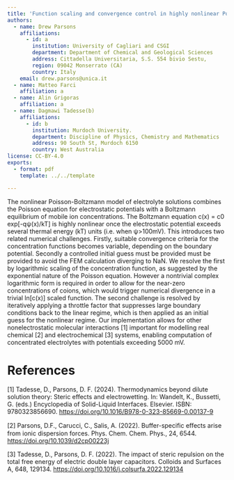 ```yaml
---
title: 'Function scaling and convergence control in highly nonlinear Poisson-Boltzmann electrolyte models.'
authors:
  - name: Drew Parsons
    affiliations:
      - id: a
        institution: University of Cagliari and CSGI
        department: Department of Chemical and Geological Sciences
        address: Cittadella Universitaria, S.S. 554 bivio Sestu,
        region: 09042 Monserrato (CA)
        country: Italy
    email: drew.parsons@unica.it
  - name: Matteo Farci
    affiliation: a
  - name: Alin Grigoras
    affiliation: a
  - name: Dagmawi Tadesse(b)
    affiliations:
      - id: b
        institution: Murdoch University.
        department: Discipline of Physics, Chemistry and Mathematics
        address: 90 South St, Murdoch 6150
        country: West Australia
license: CC-BY-4.0
exports:
  - format: pdf
    template: ../../template

---
```


The nonlinear Poisson-Boltzmann model of electrolyte solutions combines the Poisson equation for electrostatic potentials with a Boltzmann equilibrium of mobile ion concentrations. The Boltzmann equation c(x) = c0 exp[-qψ(x)/kT] is highly nonlinear once the electrostatic potential exceeds several thermal energy (kT) units (i.e. when ψ>100mV). This introduces two related numerical challenges. Firstly, suitable convergence criteria for the concentration functions becomes variable, depending on the boundary potential. Secondly  a controlled initial guess must be provided must be provided to avoid the FEM calculation diverging to NaN. We resolve the first by logarithmic scaling of the concentration function, as suggested by the exponential nature of the Poisson equation.  However a nontrivial complex logarithmic form is required in order to allow for the near-zero concentrations of coions, which would trigger numerical divergence in a trivial ln[c(x)] scaled function. The second challenge is resolved by iteratively applying a throttle factor that suppresses large boundary conditions back to the linear regime, which is then applied as an initial guess for the nonlinear regime. Our implementation allows for other nonelectrostatic molecular interactions [1] important for modelling real chemical [2] and electrochemical [3] systems, enabling computation of concentrated electrolytes with potentials exceeding 5000 mV.


# References
[1]  Tadesse, D., Parsons, D. F. (2024). Thermodynamics beyond dilute solution theory: Steric effects and electrowetting. In: Wandelt, K., Bussetti, G. (eds.) Encyclopedia of Solid-Liquid Interfaces. Elsevier. ISBN: 9780323856690. https://doi.org/10.1016/B978-0-323-85669-0.00137-9

[2]  Parsons, D.F., Carucci, C.,  Salis,  A. (2022). Buffer-specific eﬀects arise from ionic dispersion forces. Phys. Chem. Chem. Phys., 24, 6544. https://doi.org/10.1039/d2cp00223j

[3]  Tadesse, D., Parsons, D. F. (2022). The impact of steric repulsion on the total free energy of electric double layer capacitors. Colloids and Surfaces A, 648, 129134. https://doi.org/10.1016/j.colsurfa.2022.129134
